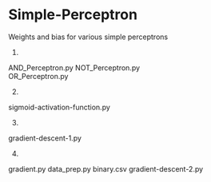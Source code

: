 # Simple-Perceptron
Weights and bias for various simple perceptrons

1)
AND_Perceptron.py
NOT_Perceptron.py	
OR_Perceptron.py	

2) 
sigmoid-activation-function.py

3)
gradient-descent-1.py	

4)
gradient.py
data_prep.py
binary.csv
gradient-descent-2.py	
